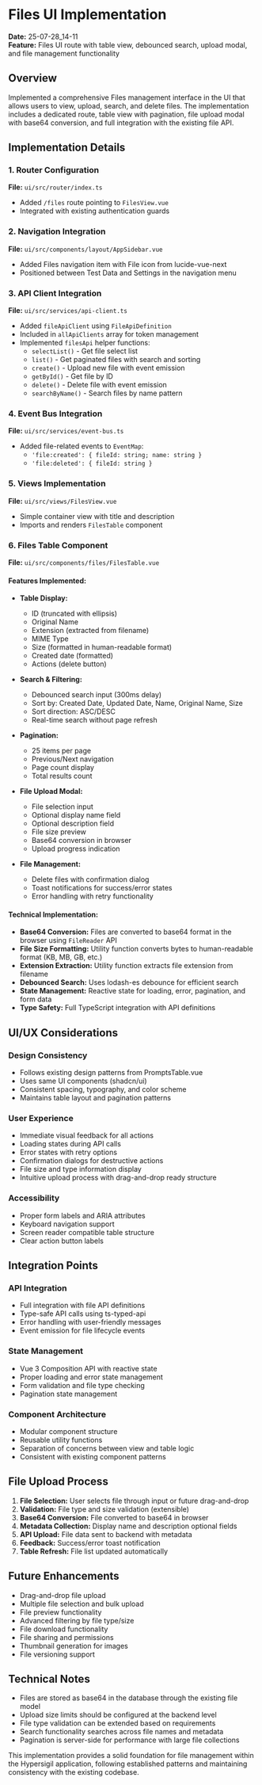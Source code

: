 # Files UI Implementation

**Date:** 25-07-28_14-11  
**Feature:** Files UI route with table view, debounced search, upload modal, and file management functionality

## Overview

Implemented a comprehensive Files management interface in the UI that allows users to view, upload, search, and delete files. The implementation includes a dedicated route, table view with pagination, file upload modal with base64 conversion, and full integration with the existing file API.

## Implementation Details

### 1. Router Configuration

**File:** `ui/src/router/index.ts`
- Added `/files` route pointing to `FilesView.vue`
- Integrated with existing authentication guards

### 2. Navigation Integration

**File:** `ui/src/components/layout/AppSidebar.vue`
- Added Files navigation item with File icon from lucide-vue-next
- Positioned between Test Data and Settings in the navigation menu

### 3. API Client Integration

**File:** `ui/src/services/api-client.ts`
- Added `fileApiClient` using `FileApiDefinition`
- Included in `allApiClients` array for token management
- Implemented `filesApi` helper functions:
  - `selectList()` - Get file select list
  - `list()` - Get paginated files with search and sorting
  - `create()` - Upload new file with event emission
  - `getById()` - Get file by ID
  - `delete()` - Delete file with event emission
  - `searchByName()` - Search files by name pattern

### 4. Event Bus Integration

**File:** `ui/src/services/event-bus.ts`
- Added file-related events to `EventMap`:
  - `'file:created': { fileId: string; name: string }`
  - `'file:deleted': { fileId: string }`

### 5. Views Implementation

**File:** `ui/src/views/FilesView.vue`
- Simple container view with title and description
- Imports and renders `FilesTable` component

### 6. Files Table Component

**File:** `ui/src/components/files/FilesTable.vue`

#### Features Implemented:
- **Table Display:**
  - ID (truncated with ellipsis)
  - Original Name
  - Extension (extracted from filename)
  - MIME Type
  - Size (formatted in human-readable format)
  - Created date (formatted)
  - Actions (delete button)

- **Search & Filtering:**
  - Debounced search input (300ms delay)
  - Sort by: Created Date, Updated Date, Name, Original Name, Size
  - Sort direction: ASC/DESC
  - Real-time search without page refresh

- **Pagination:**
  - 25 items per page
  - Previous/Next navigation
  - Page count display
  - Total results count

- **File Upload Modal:**
  - File selection input
  - Optional display name field
  - Optional description field
  - File size preview
  - Base64 conversion in browser
  - Upload progress indication

- **File Management:**
  - Delete files with confirmation dialog
  - Toast notifications for success/error states
  - Error handling with retry functionality

#### Technical Implementation:
- **Base64 Conversion:** Files are converted to base64 format in the browser using `FileReader` API
- **File Size Formatting:** Utility function converts bytes to human-readable format (KB, MB, GB, etc.)
- **Extension Extraction:** Utility function extracts file extension from filename
- **Debounced Search:** Uses lodash-es debounce for efficient search
- **State Management:** Reactive state for loading, error, pagination, and form data
- **Type Safety:** Full TypeScript integration with API definitions

## UI/UX Considerations

### Design Consistency
- Follows existing design patterns from PromptsTable.vue
- Uses same UI components (shadcn/ui)
- Consistent spacing, typography, and color scheme
- Maintains table layout and pagination patterns

### User Experience
- Immediate visual feedback for all actions
- Loading states during API calls
- Error states with retry options
- Confirmation dialogs for destructive actions
- File size and type information display
- Intuitive upload process with drag-and-drop ready structure

### Accessibility
- Proper form labels and ARIA attributes
- Keyboard navigation support
- Screen reader compatible table structure
- Clear action button labels

## Integration Points

### API Integration
- Full integration with file API definitions
- Type-safe API calls using ts-typed-api
- Error handling with user-friendly messages
- Event emission for file lifecycle events

### State Management
- Vue 3 Composition API with reactive state
- Proper loading and error state management
- Form validation and file type checking
- Pagination state management

### Component Architecture
- Modular component structure
- Reusable utility functions
- Separation of concerns between view and table logic
- Consistent with existing component patterns

## File Upload Process

1. **File Selection:** User selects file through input or future drag-and-drop
2. **Validation:** File type and size validation (extensible)
3. **Base64 Conversion:** File converted to base64 in browser
4. **Metadata Collection:** Display name and description optional fields
5. **API Upload:** File data sent to backend with metadata
6. **Feedback:** Success/error toast notification
7. **Table Refresh:** File list updated automatically

## Future Enhancements

- Drag-and-drop file upload
- Multiple file selection and bulk upload
- File preview functionality
- Advanced filtering by file type/size
- File download functionality
- File sharing and permissions
- Thumbnail generation for images
- File versioning support

## Technical Notes

- Files are stored as base64 in the database through the existing file model
- Upload size limits should be configured at the backend level
- File type validation can be extended based on requirements
- Search functionality searches across file names and metadata
- Pagination is server-side for performance with large file collections

This implementation provides a solid foundation for file management within the Hypersigil application, following established patterns and maintaining consistency with the existing codebase.
